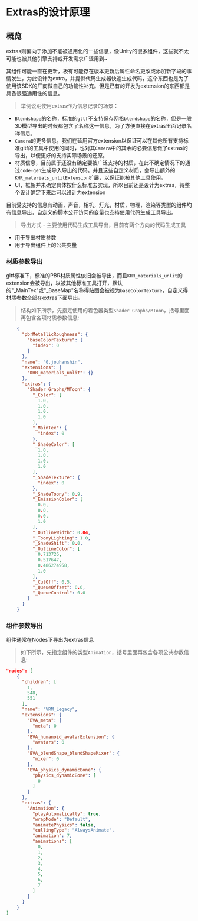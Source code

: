 # Extras的设计原理

## 概览

extras则偏向于添加不能被通用化的一些信息，像Unity的很多组件，这些就不太可能也被其他引擎支持或开发需求广泛用到~

其组件可能一直在更新，极有可能存在版本更新后属性命名更改或添加新字段的事情发生，为此设计为extra，并提供代码生成器快速生成代码，这个东西也是为了使用该SDK的厂商做自己的功能性补充。但是已有的开发为extension的东西都是具备很强通用性的信息。

> 举例说明使用extras作为信息记录的场景：

- `Blendshape`的名称，标准的`gltf`不支持保存网格`blendshape`的名称，但是一般3D模型导出的时候都包含了名称这一信息，为了方便直接在extras里面记录名称信息。
- `Camera`的更多信息，我们在延用官方extension以保证可以在其他所有支持标准gltf的工具中使用的同时，也对其`Camera`中的其余的必要信息做了extras的导出，以便更好的支持实际场景的还原。
- 材质信息，目前属于还没有确定要被广泛支持的材质，在此不确定情况下的通过`code-gen`生成导入导出的代码。并且这些自定义材质，会导出额外的`KHR_materials_unlitExtension`扩展，以保证能被其他工具使用。
- UI，框架并未确定具体按什么标准去实现，所以目前还是设计为extras，待整个设计确定下来后可以设计为extension

目前受支持的信息有动画，声音，相机，灯光，材质，物理，渲染等类型的组件均有信息导出，自定义的脚本公开访问的变量也支持使用代码生成工具导出。

> 导出方式 - 主要使用代码生成工具导出，目前有两个方向的代码生成工具

- 用于导出材质参数
- 用于导出组件上的公共变量

### 材质参数导出

gltf标准下，标准的PBR材质属性依旧会被导出，而且`KHR_materials_unlit`的extension会被导出，以被其他标准工具打开，默认的"_MainTex"或"_BaseMap"名称得贴图会被视为`baseColorTexture`，自定义得材质参数全部在extras下面导出。

> 结构如下所示，先指定使用的着色器类型`Shader Graphs/MToon`，括号里面再包含各项材质参数信息:

```json
    {
      "pbrMetallicRoughness": {
        "baseColorTexture": {
          "index": 0
        }
      },
      "name": "0.jouhanshin",
      "extensions": {
        "KHR_materials_unlit": {}
      },
      "extras": {
        "Shader Graphs/MToon": {
          "_Color": [
            1.0,
            1.0,
            1.0,
            1.0
          ],
          "_MainTex": {
            "index": 0
          },
          "_ShadeColor": [
            1.0,
            1.0,
            1.0,
            1.0
          ],
          "_ShadeTexture": {
            "index": 0
          },
          "_ShadeToony": 0.9,
          "_EmissionColor": [
            0.0,
            0.0,
            0.0,
            1.0
          ],
          "_OutlineWidth": 0.04,
          "_ToonyLighting": 1.0,
          "_ShadeShift": 0.0,
          "_OutlineColor": [
            0.713726,
            0.517647,
            0.486274958,
            1.0
          ],
          "_CutOff": 0.5,
          "_QueueOffset": 0.0,
          "_QueueControl": 0.0
        }
      }
    }
```

### 组件参数导出

组件通常在Nodes下导出为extras信息

> 如下所示，先指定组件的类型`Animation`，括号里面再包含各项公共参数信息:

```json
"nodes": [
    {
      "children": [
        1,
        548,
        551
      ],
      "name": "VRM_Legacy",
      "extensions": {
        "BVA_meta": {
          "meta": 0
        },
        "BVA_humanoid_avatarExtension": {
          "avatars": 0
        },
        "BVA_blendShape_blendShapeMixer": {
          "mixer": 0
        },
        "BVA_physics_dynamicBone": {
          "physics_dynamicBone": [
            0
          ]
        }
      },
      "extras": {
        "Animation": {
          "playAutomatically": true,
          "wrapMode": "Default",
          "animatePhysics": false,
          "cullingType": "AlwaysAnimate",
          "animation": 7,
          "animations": [
            0,
            1,
            2,
            3,
            4,
            5,
            6,
            7
          ]
        }
      }
    }
]
```